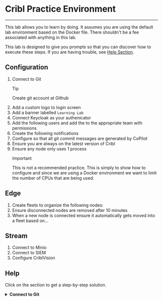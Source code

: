 # Cribl Practice Environment
---
This lab allows you to learn by doing. It assumes you are using the default lab environment based on the Docker file.  There shouldn't be a fee associated with anything in this lab. 

This lab is designed to give you prompts so that you can discover how to execute these steps. If you are having trouble, see [Help Section](#help).

<!-- ## Architecture
 ```mermaid
 flowchart TD;
     Leader-- B[Worker Group];
     Leader-- C[Edge Fleet];
    
     subgraph B[Worker Group]
       direction LR
     b1[Worker 1]
     b2[Worker 2]
     end
     subgraph C[Edge Fleet]
       direction LR
       c1[Node 1] 
       c2[Node 2]
     end
```-->

## Configuration
1. Connect to Git
   >[!TIP]
   > Create git account at Github
2. Add a custom logo to login screen
3. Add a banner labelled `Learning Lab`
4. Connect Keycloak as your authenicator
5. Add the following users and add the to the appropriate team with permissions
6. Create the following notifications
7. Configure so that all git commit messages are generated by CoPilot
8. Ensure you are always on the latest version of Cribl
9. Ensure any node only uses 1 process
   > [!IMPORTANT]
   > This is not a recommended practice. This is simply to show how to configure and since we are using a Docker environment we want to limit the number of CPUs that are being used.
   
## Edge
1. Create fleets to organize the following nodes:
2. Ensure disconnected nodes are removed after 10 minutes
3. When a new node is connected ensure it automatically gets moved into a fleet based on...

## Stream
1. Connect to Minio
2. Connect to SIEM
3. Configure CriblVision

## Help
Click on the section to get a step-by-step solution.

<details>
<summary><b>Connect to Git</b></summary>

   ### Connect to Git
   1. Create a 

</details>